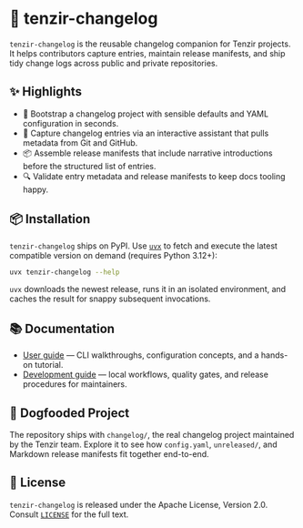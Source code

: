 # 📝 tenzir-changelog

`tenzir-changelog` is the reusable changelog companion for Tenzir projects. It
helps contributors capture entries, maintain release manifests, and ship tidy
change logs across public and private repositories.

## ✨ Highlights

- 🚀 Bootstrap a changelog project with sensible defaults and YAML
  configuration in seconds.
- 🧾 Capture changelog entries via an interactive assistant that pulls metadata
  from Git and GitHub.
- 📦 Assemble release manifests that include narrative introductions before the
  structured list of entries.
- 🔍 Validate entry metadata and release manifests to keep docs tooling happy.

## 📦 Installation

`tenzir-changelog` ships on PyPI. Use
[`uvx`](https://docs.astral.sh/uv/concepts/tools/) to fetch and execute the
latest compatible version on demand (requires Python 3.12+):

```sh
uvx tenzir-changelog --help
```

`uvx` downloads the newest release, runs it in an isolated environment, and
caches the result for snappy subsequent invocations.

## 📚 Documentation

- [User guide](DOCUMENTATION.md) — CLI walkthroughs, configuration concepts, and
  a hands-on tutorial.
- [Development guide](DEVELOPMENT.md) — local workflows, quality gates, and
  release procedures for maintainers.

## 🧪 Dogfooded Project

The repository ships with `changelog/`, the real changelog project maintained
by the Tenzir team. Explore it to see how `config.yaml`, `unreleased/`, and
Markdown release manifests fit together end-to-end.

## 📄 License

`tenzir-changelog` is released under the Apache License, Version 2.0. Consult
[`LICENSE`](LICENSE) for the full text.
